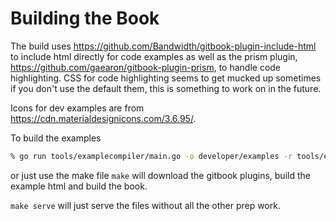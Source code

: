 # Building the Book

The build uses https://github.com/Bandwidth/gitbook-plugin-include-html to include html directly for code examples as well as the prism plugin, https://github.com/gaearon/gitbook-plugin-prism, to handle code highlighting. CSS for code highlighting seems to get mucked up sometimes if you don't use the default them, this is something to work on in the future.

Icons for dev examples are from https://cdn.materialdesignicons.com/3.6.95/.

To build the examples

```bash
% go run tools/examplecompiler/main.go -o developer/examples -r tools/examplecompiler/example_repos.json -t tools/examplecompiler/example_template.tmp
```

or just use the make file `make` will download the gitbook plugins, build the example html and build the book.

`make serve` will just serve the files without all the other prep work.